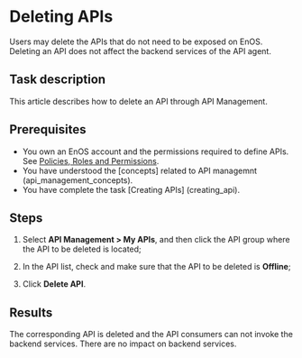 # Deleting APIs

Users may delete the APIs that do not need to be exposed on EnOS. Deleting an API does not affect the backend services of the API agent.

## Task description

This article describes how to delete an API through API Management.

## Prerequisites

- You own an EnOS account and the permissions required to define APIs. See [Policies, Roles and Permissions](/docs/iam/zh_CN/latest/access_policy).
- You have understood the [concepts] related to API managemnt (api_management_concepts).
- You have complete the task [Creating APIs] (creating_api).

## Steps

1. Select **API Management > My APIs**, and then click the API group where the API to be deleted is located;

2. In the API list, check and make sure that the API to be deleted is **Offline**;

3. Click **Delete API**.

## Results

The corresponding API is deleted and the API consumers can not invoke the backend services. There are no impact on backend services.
